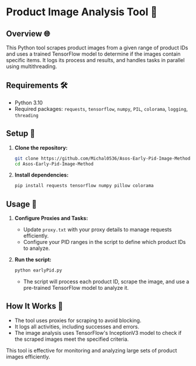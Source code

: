 # Product Image Analysis Tool 📸

## Overview 🌐
This Python tool scrapes product images from a given range of product IDs and uses a trained TensorFlow model to determine if the images contain specific items. It logs its process and results, and handles tasks in parallel using multithreading.

## Requirements 🛠️
- Python 3.10
- Required packages: `requests`, `tensorflow`, `numpy`, `PIL`, `colorama`, `logging`, `threading`

## Setup 🔧

1. **Clone the repository:**
   ```bash
   git clone https://github.com/Michal0536/Asos-Early-Pid-Image-Method
   cd Asos-Early-Pid-Image-Method
   ```

2. **Install dependencies:**
   ```bash
   pip install requests tensorflow numpy pillow colorama
   ```

## Usage 🚀

1. **Configure Proxies and Tasks:**
   - Update `proxy.txt` with your proxy details to manage requests efficiently.
   - Configure your PID ranges in the script to define which product IDs to analyze.

2. **Run the script:**
   ```bash
   python earlyPid.py
   ```
   - The script will process each product ID, scrape the image, and use a pre-trained TensorFlow model to analyze it.

## How It Works 🧩

- The tool uses proxies for scraping to avoid blocking.
- It logs all activities, including successes and errors.
- The image analysis uses TensorFlow's InceptionV3 model to check if the scraped images meet the specified criteria.

This tool is effective for monitoring and analyzing large sets of product images efficiently.
